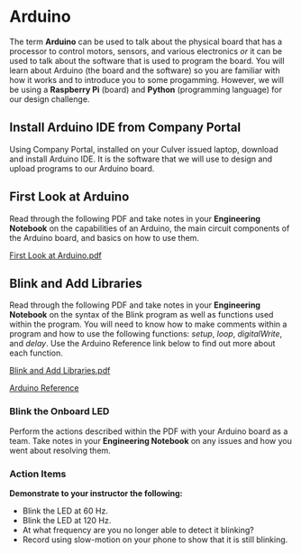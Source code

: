 # Arduino

The term **Arduino** can be used to talk about the physical board that has a processor to control motors, sensors, and various electronics *or* it can be used to talk about the software that is used to program the board. You will learn about Arduino (the board and the software) so you are familiar with how it works and to introduce you to some progamming. However, we will be using a **Raspberry Pi** (board) and **Python** (programming language) for our design challenge. 


## Install Arduino IDE from Company Portal

Using Company Portal, installed on your Culver issued laptop, download and install Arduino IDE. It is the software that we will use to design and upload programs to our Arduino board. 


## First Look at Arduino

Read through the following PDF and take notes in your **Engineering Notebook** on the capabilities of an Arduino, the main circuit components of the Arduino board, and basics on how to use them. 

<!--[First Look at Arduino.pdf ](https://drive.google.com/file/d/18EQRWNUOjW3YH3a1C8iBYt0frR-y16M4/view?usp=sharing)-->
[First Look at Arduino.pdf](https://raw.githubusercontent.com/Culver-Academies/engineering1/main/files/1.2_First_Look_Arduino.pdf)

## Blink and Add Libraries

Read through the following PDF and take notes in your **Engineering Notebook** on the syntax of the Blink program as well as functions used within the program. You will need to know how to make comments within a program and how to use the following functions: *setup*, *loop*, *digitalWrite*, and *delay*.  Use the Arduino Reference link below to find out more about each function. 

[Blink and Add Libraries.pdf](https://drive.google.com/file/d/1K_59O8riaTt0U8QjNAIXVQDmxSYzLI2a/view?usp=drive_link) 

[Arduino Reference](https://www.arduino.cc/reference/en/)

### Blink the Onboard LED
Perform the actions described within the PDF with your Arduino board as a team. Take notes in your **Engineering Notebook** on any issues and how you went about resolving them. 

### Action Items
**Demonstrate to your instructor the following:**
* Blink the LED at 60 Hz.
* Blink the LED at 120 Hz.
* At what frequency are you no longer able to detect it blinking?
* Record using slow-motion on your phone to show that it is still blinking. 
